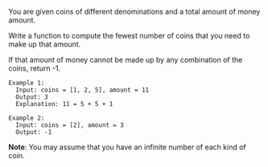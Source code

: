 You are given coins of different denominations and a total amount of money amount. 

Write a function to compute the fewest number of coins that you need to make up that amount. 

If that amount of money cannot be made up by any combination of the coins, return -1.

```
Example 1:
  Input: coins = [1, 2, 5], amount = 11
  Output: 3 
  Explanation: 11 = 5 + 5 + 1

Example 2:
  Input: coins = [2], amount = 3
  Output: -1
```

**Note**:
  You may assume that you have an infinite number of each kind of coin.